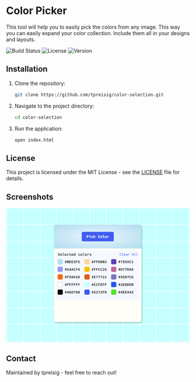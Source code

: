 # Color Picker

This tool will help you to easily pick the colors from any image. This way you can easily expand your color collection. Include them all in your designs and layouts.

![Build Status](https://img.shields.io/badge/build-passing-brightgreen)
![License](https://img.shields.io/badge/license-MIT-blue.svg)
![Version](https://img.shields.io/badge/version-1.0.0-orange)

## Installation

1. Clone the repository:
   ```bash
   git clone https://github.com/tpreisig/color-selection.git
   ```
2. Navigate to the project directory:
   ```bash
   cd color-selection
   ```
3. Run the application:
   ```bash
   open index.html
   ```

## License

This project is licensed under the MIT License - see the [LICENSE](LICENSE) file for details.

## Screenshots

![Screenshot](screenshots/colorpick.png)

## Contact

Maintained by tpreisig - feel free to reach out!
